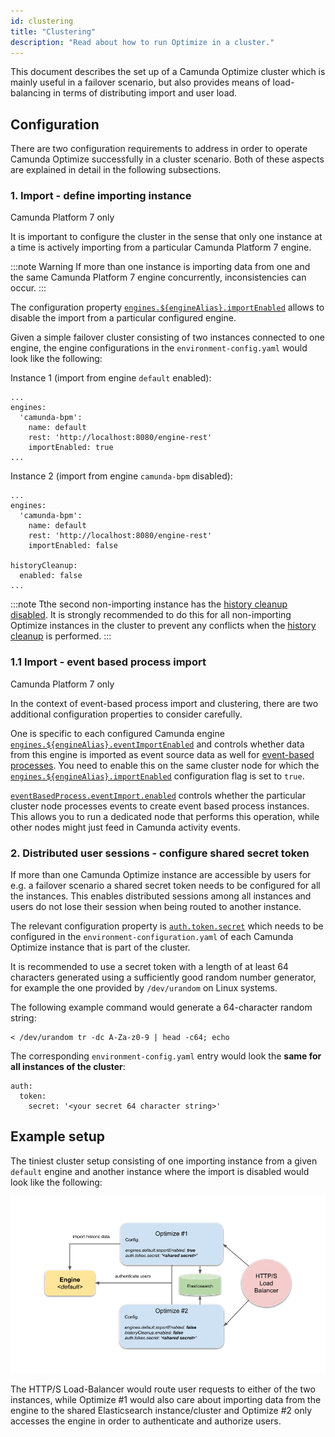 ```yaml
---
id: clustering
title: "Clustering"
description: "Read about how to run Optimize in a cluster."
---
```


This document describes the set up of a Camunda Optimize cluster which is mainly useful in a failover scenario, but also provides means of load-balancing in terms of distributing import and user load.

## Configuration

There are two configuration requirements to address in order to operate Camunda Optimize successfully in a cluster scenario.
Both of these aspects are explained in detail in the following subsections.

### 1. Import - define importing instance

<span class="badge badge--platform">Camunda Platform 7 only</span>

It is important to configure the cluster in the sense that only one instance at a time is actively importing from a particular Camunda Platform 7 engine.

:::note Warning
If more than one instance is importing data from one and the same Camunda Platform 7 engine concurrently, inconsistencies can occur.
:::

The configuration property [`engines.${engineAlias}.importEnabled`](./system-configuration-platform-7.md) allows to disable the import from a particular configured engine.

Given a simple failover cluster consisting of two instances connected to one engine, the engine configurations in the `environment-config.yaml` would look like the following:

Instance 1 (import from engine `default` enabled):

```
...
engines:
  'camunda-bpm':
    name: default
    rest: 'http://localhost:8080/engine-rest'
    importEnabled: true
...
```

Instance 2 (import from engine `camunda-bpm` disabled):

```
...
engines:
  'camunda-bpm':
    name: default
    rest: 'http://localhost:8080/engine-rest'
    importEnabled: false

historyCleanup:
  enabled: false
...
```

:::note
Tthe second non-importing instance has the [history cleanup disabled](./system-configuration.md#history-cleanup-settings). It is strongly recommended to do this for all non-importing Optimize instances in the cluster to prevent any conflicts when the [history cleanup](../history-cleanup/) is performed.
:::

### 1.1 Import - event based process import

<span class="badge badge--platform">Camunda Platform 7 only</span>

In the context of event-based process import and clustering, there are two additional configuration properties to consider carefully.

One is specific to each configured Camunda engine [`engines.${engineAlias}.eventImportEnabled`](./system-configuration-platform-7.md) and controls whether data from this engine is imported as event source data as well for [event-based processes](./../../../components/optimize/userguide/additional-features/event-based-processes.md). You need to enable this on the same cluster node for which the [`engines.${engineAlias}.importEnabled`](./system-configuration-platform-7.md) configuration flag is set to `true`.

[`eventBasedProcess.eventImport.enabled`](./setup-event-based-processes.md) controls whether the particular cluster node processes events to create event based process instances. This allows you to run a dedicated node that performs this operation, while other nodes might just feed in Camunda activity events.

### 2. Distributed user sessions - configure shared secret token

If more than one Camunda Optimize instance are accessible by users for e.g. a failover scenario a shared secret token needs to be configured for all the instances.
This enables distributed sessions among all instances and users do not lose their session when being routed to another instance.

The relevant configuration property is [`auth.token.secret`](./system-configuration.md#security) which needs to be configured in the `environment-configuration.yaml` of each Camunda Optimize instance that is part of the cluster.

It is recommended to use a secret token with a length of at least 64 characters generated using a sufficiently good random number generator, for example the one provided by `/dev/urandom` on Linux systems.

The following example command would generate a 64-character random string:

```
< /dev/urandom tr -dc A-Za-z0-9 | head -c64; echo
```

The corresponding `environment-config.yaml` entry would look the **same for all instances of the cluster**:

```
auth:
  token:
    secret: '<your secret 64 character string>'
```

## Example setup

The tiniest cluster setup consisting of one importing instance from a given `default` engine and another instance where the import is disabled would look like the following:

![Two Optimize instances](./img/Optimize-Clustering.png)

The HTTP/S Load-Balancer would route user requests to either of the two instances, while Optimize #1 would also care about importing data from the engine to the shared
Elasticsearch instance/cluster and Optimize #2 only accesses the engine in order to authenticate and authorize users.
